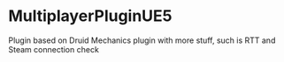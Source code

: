 # MultiplayerPluginUE5
Plugin based on Druid Mechanics plugin with more stuff, such is RTT and Steam connection check
